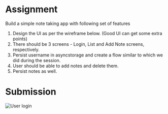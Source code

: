 # Assignment
Build a simple note taking app with following set of features  
1. Design the UI as per the wireframe below. (Good UI can get some extra points)  
2. There should be 3 screens - Login, List and Add Note screens, respectively.  
3. Persist username in asyncstorage and create a flow similar to which we did during the session.  
4. User should be able to add notes and delete them.  
5. Persist notes as well.  


# Submission

![User login]("https://github.com/bharathkumar555/SAU-2021-Feb-Batch-1/blob/main/React%20Native%20Session%201%20and%202%20-%20Morning%20-%20Afternoon/Screenshots/Screenshot_2021-02-27-02-05-00-460_host.exp.exponent.jpg")
